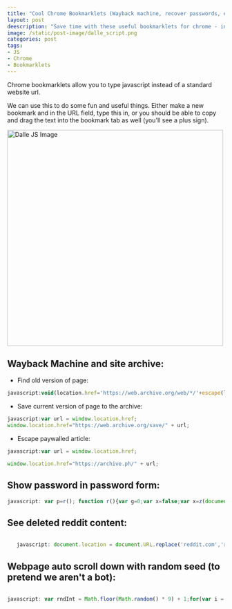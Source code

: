 ```yaml
---
title: "Cool Chrome Bookmarklets (Wayback machine, recover passwords, etc)"
layout: post
deescription: "Save time with these useful bookmarklets for chrome - in JS"
image: /static/post-image/dalle_script.png
categories: post
tags:
- JS
- Chrome
- Bookmarklets
---
```


Chrome bookmarklets allow you to type javascript instead of a standard website url. 

We can use this to do some fun and useful things. Either make a new bookmark and in the URL field, type this in, or you should be able to copy and drag the text into the bookmark tab as well (you'll see a plus sign).

<img src="{{ site.url }}{{ page.image }}" alt="Dalle JS Image" width="500" />


## Wayback Machine and site archive: 

* Find old version of page:


 ```js
javascript:void(location.href='https://web.archive.org/web/*/'+escape(location.href.replace(/^https?:\/\//, %27%27).replace(/\/$/, %27%27)));
 ```


* Save current version of page to the archive:

 ```js
javascript:var url = window.location.href;
window.location.href="https://web.archive.org/save/" + url; 
  ```


* Escape paywalled article: 

 ```js
javascript:var url = window.location.href;

window.location.href="https://archive.ph/" + url; 
  ```


## Show password in password form:


 ```js
javascript: var p=r(); function r(){var g=0;var x=false;var x=z(document.forms);g=g+1;var w=window.frames;for(var k=0;k<w.length;k++) {var x = ((x) || (z(w[k].document.forms)));g=g+1;}if (!x) alert('Password not found in ' + g + ' forms');}function z(f){var b=false;for(var i=0;i<f.length;i++) {var e=f[i].elements;for(var j=0;j<e.length;j++) {if (h(e[j])) {b=true}}}return b;}function h(ej){var s='';if (ej.type=='password'){s=ej.value;if (s!=''){prompt('Password found ', s)}else{alert('Password is blank')}return true;}}
  ```


## See deleted reddit content:

 ```js

    javascript: document.location = document.URL.replace('reddit.com','removeddit.com');

  ```



## Webpage auto scroll down with random seed (to pretend we aren't a bot):

 ```js

javascript: var rndInt = Math.floor(Math.random() * 9) + 1;for(var i = 0; i<10000; i++) {window.scrollBy(0, 600 + rndInt); console.log(i); }

  ```

<!-- ## Delete cookies for a specific website in chrome: ```js ``` -->